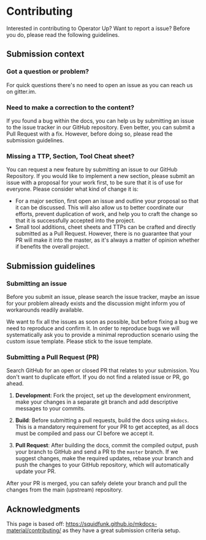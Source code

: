 # Contributing

Interested in contributing to Operator Up? Want to report a issue? Before you do, please read the following guidelines.

## Submission context
### Got a question or problem?
For quick questions there's no need to open an issue as you can reach us on gitter.im.

### Need to make a correction to the content?
If you found a bug within the docs, you can help us by submitting an issue to the issue tracker in our GitHub repository. Even better, you can submit a Pull Request with a fix. However, before doing so, please read the submission guidelines.

### Missing a TTP, Section, Tool Cheat sheet?
You can request a new feature by submitting an issue to our GitHub Repository. If you would like to implement a new section, please submit an issue with a proposal for your work first, to be sure that it is of use for everyone. Please consider what kind of change it is:

* For a major section, first open an issue and outline your proposal so that it can be discussed. This will also allow us to better coordinate our efforts, prevent duplication of work, and help you to craft the change so that it is successfully accepted into the project.
* Small tool additions, cheet sheets and TTPs can be crafted and directly submitted as a Pull Request. However, there is no guarantee that your PR will make it into the master, as it's always a matter of opinion whether if benefits the overall project.

## Submission guidelines
### Submitting an issue
Before you submit an issue, please search the issue tracker, maybe an issue for your problem already exists and the discussion might inform you of workarounds readily available.

We want to fix all the issues as soon as possible, but before fixing a bug we need to reproduce and confirm it. In order to reproduce bugs we will systematically ask you to provide a minimal reproduction scenario using the custom issue template. Please stick to the issue template.

### Submitting a Pull Request (PR)
Search GitHub for an open or closed PR that relates to your submission. You don't want to duplicate effort. If you do not find a related issue or PR, go ahead.

1. **Development**: Fork the project, set up the development environment, make your changes in a separate git branch and add descriptive messages to your commits.

2. **Build**: Before submitting a pull requests, build the docs using `mkdocs`. This is a mandatory requirement for your PR to get accepted, as all docs must be compiled and pass our CI before we accept it.

3. **Pull Request**: After building the docs, commit the compiled output, push your branch to GitHub and send a PR to the `master` branch. If we suggest changes, make the required updates, rebase your branch and push the changes to your GitHub repository, which will automatically update your PR.

After your PR is merged, you can safely delete your branch and pull the changes from the main (upstream) repository.

## Acknowledgments
This page is based off: https://squidfunk.github.io/mkdocs-material/contributing/ as they have a great submission criteria setup.